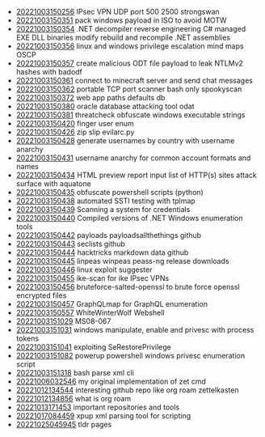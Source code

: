 - [20221003150256](/zet/20221003150256/README.md) IPsec VPN UDP port 500 2500 strongswan
- [20221003150351](/zet/20221003150351/README.md) pack windows payload in ISO to avoid MOTW
- [20221003150354](/zet/20221003150354/README.md) .NET decompiler reverse engineering C# managed EXE DLL binaries modify rebuild and recompile .NET assemblies
- [20221003150356](/zet/20221003150356/README.md) linux and windows privilege escalation mind maps OSCP
- [20221003150357](/zet/20221003150357/README.md) create malicious ODT file payload to leak NTLMv2 hashes with badodf
- [20221003150361](/zet/20221003150361/README.md) connect to minecraft server and send chat messages
- [20221003150362](/zet/20221003150362/README.md) portable TCP port scanner bash only spookyscan
- [20221003150372](/zet/20221003150372/README.md) web app paths defaults db
- [20221003150380](/zet/20221003150380/README.md) oracle database attacking tool odat
- [20221003150381](/zet/20221003150381/README.md) threatcheck obfuscate windows executable strings
- [20221003150420](/zet/20221003150420/README.md) finger user enum
- [20221003150426](/zet/20221003150426/README.md) zip slip evilarc.py
- [20221003150428](/zet/20221003150428/README.md) generate usernames by country with username anarchy
- [20221003150431](/zet/20221003150431/README.md) username anarchy for common account formats and names
- [20221003150434](/zet/20221003150434/README.md) HTML preview report input list of HTTP(s) sites attack surface with aquatone
- [20221003150435](/zet/20221003150435/README.md) obfuscate powershell scripts (python)
- [20221003150438](/zet/20221003150438/README.md) automated SSTI testing with tplmap
- [20221003150439](/zet/20221003150439/README.md) Scanning a system for credentials
- [20221003150440](/zet/20221003150440/README.md) Compiled versions of .NET Windows enumeration tools
- [20221003150442](/zet/20221003150442/README.md) payloads payloadsallthethings github
- [20221003150443](/zet/20221003150443/README.md) seclists github
- [20221003150444](/zet/20221003150444/README.md) hacktricks markdown data github
- [20221003150445](/zet/20221003150445/README.md) linpeas winpeas peass-ng release downloads
- [20221003150446](/zet/20221003150446/README.md) linux exploit suggester
- [20221003150455](/zet/20221003150455/README.md) ike-scan for ike IPsec VPNs
- [20221003150456](/zet/20221003150456/README.md) bruteforce-salted-openssl to brute force openssl encrypted files
- [20221003150457](/zet/20221003150457/README.md) GraphQLmap for GraphQL enumeration
- [20221003150557](/zet/20221003150557/README.md) WhiteWinterWolf Webshell
- [20221003151029](/zet/20221003151029/README.md) MS08-067
- [20221003151031](/zet/20221003151031/README.md) windows manipulate, enable and privesc with process tokens
- [20221003151041](/zet/20221003151041/README.md) exploiting SeRestorePrivilege
- [20221003151082](/zet/20221003151082/README.md) powerup powershell windows privesc enumeration script
- [20221003151318](/zet/20221003151318/README.md) bash parse xml cli
- [20221006032546](/zet/20221006032546/README.md) my original implementation of zet cmd
- [20221012134544](/zet/20221012134544/README.md) interesting github repo like org roam zettelkasten
- [20221012134856](/zet/20221012134856/README.md) what is org roam
- [20221013171453](/zet/20221013171453/README.md) important repositories and tools
- [20221017084459](/zet/20221017084459/README.md) xpup xml parsing tool for scripting
- [20221025045945](/zet/20221025045945/README.md) tldr pages
